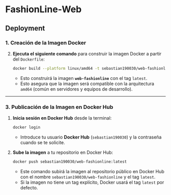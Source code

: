 # FashionLine-Web

## **Deployment**

### 1. **Creación de la Imagen Docker**


2. **Ejecuta el siguiente comando** para construir la imagen Docker a partir del `Dockerfile`:

   ```bash
   docker build --platform linux/amd64 -t sebastian190030/web-fashionline .
   ```
    - Esto construirá la imagen **`web-fashionline`** con el tag `latest`.
    -  Esto asegura que la imagen será compatible con la arquitectura `amd64` (común en servidores y equipos de desarrollo).
---

### 3. **Publicación de la Imagen en Docker Hub**

1. **Inicia sesión en Docker Hub** desde la terminal:

   ```bash
   docker login
   ```

    - Introduce tu usuario **Docker Hub** (`sebastian190030`) y la contraseña cuando se te solicite.

2. **Sube la imagen** a tu repositorio en Docker Hub:

   ```bash
   docker push sebastian190030/web-fashionline:latest
   ```

    - Este comando subirá la imagen al repositorio público en Docker Hub con el nombre `sebastian190030/web-fashionline` y el tag `latest`.
    - Si la imagen no tiene un tag explícito, Docker usará el tag `latest` por defecto.